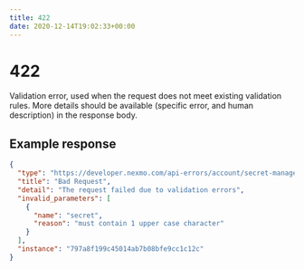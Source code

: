 ```yaml
---
title: 422
date: 2020-12-14T19:02:33+00:00
---
```


# 422

Validation error, used when the request does not meet existing validation rules. More details should be available (specific error, and human description) in the response body.

## Example response

```json
{
  "type": "https://developer.nexmo.com/api-errors/account/secret-management#validation",
  "title": "Bad Request",
  "detail": "The request failed due to validation errors",
  "invalid_parameters": [
    {
      "name": "secret",
      "reason": "must contain 1 upper case character"
    }
  ],
  "instance": "797a8f199c45014ab7b08bfe9cc1c12c"
}
```
